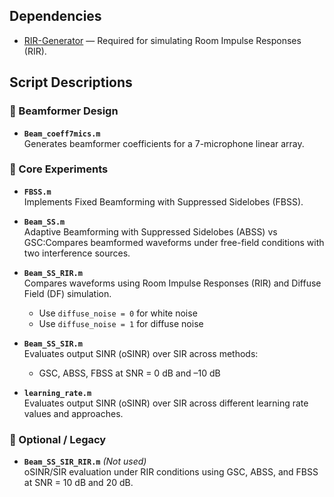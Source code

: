 ## Dependencies

- [RIR-Generator](https://github.com/ehabets/RIR-Generator) — Required for simulating Room Impulse Responses (RIR).

## Script Descriptions

### 🔧 Beamformer Design
- **`Beam_coeff7mics.m`**  
  Generates beamformer coefficients for a 7-microphone linear array.

### 🧪 Core Experiments
- **`FBSS.m`**  
  Implements Fixed Beamforming with Suppressed Sidelobes (FBSS).

- **`Beam_SS.m`**  
  Adaptive Beamforming with Suppressed Sidelobes (ABSS) vs GSC:Compares beamformed waveforms under free-field conditions with two interference sources.


- **`Beam_SS_RIR.m`**  
  Compares waveforms using Room Impulse Responses (RIR) and Diffuse Field (DF) simulation.  
  - Use `diffuse_noise = 0` for white noise  
  - Use `diffuse_noise = 1` for diffuse noise

- **`Beam_SS_SIR.m`**  
  Evaluates output SINR (oSINR) over SIR across methods:  
  - GSC, ABSS, FBSS at SNR = 0 dB and –10 dB
  
- **`learning_rate.m`**  
  Evaluates output SINR (oSINR) over SIR across different learning rate values and approaches.

### 🧪 Optional / Legacy
- **`Beam_SS_SIR_RIR.m`** *(Not used)*  
  oSINR/SIR evaluation under RIR conditions using GSC, ABSS, and FBSS at SNR = 10 dB and 20 dB.

